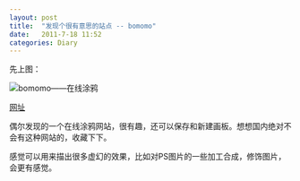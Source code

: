 ```yaml
---
layout: post
title:  "发现个很有意思的站点 -- bomomo"
date:   2011-7-18 11:52
categories: Diary
---
```


先上图：

![bomomo——在线涂鸦](https://i.imgur.com/Eh31UE4.png)

[网址](http://www.bomomo.com/)

偶尔发现的一个在线涂鸦网站，很有趣，还可以保存和新建画板。想想国内绝对不会有这种网站的，收藏下下。

感觉可以用来描出很多虚幻的效果，比如对PS图片的一些加工合成，修饰图片，会更有感觉。
